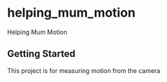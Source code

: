 # helping_mum_motion

Helping Mum Motion

## Getting Started

This project is for measuring motion from the camera
